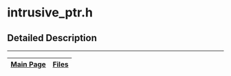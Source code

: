 # intrusive\_ptr.h #



## Detailed Description ##




---
| [Main Page](Doxygen.md) | [Files](Doxygen_files.md) |
|:------------------------|:--------------------------|